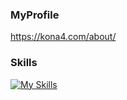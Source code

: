 <!-- https://github.com/lowlighter/metrics -->

### MyProfile

https://kona4.com/about/

### Skills

[![My Skills](https://skillicons.dev/icons?perline=8&i=ruby,ts,js,go,rails,react,vue,graphql,postgres,mysql,aws,docker,kubernetes,github,githubactions,figma)](https://skillicons.dev)
